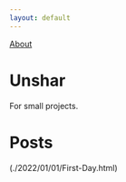 ```yaml
---
layout: default
---
```


[About](./about)

# Unshar

For small projects.



# Posts

(./2022/01/01/First-Day.html)

